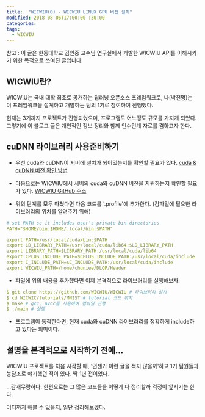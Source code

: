 ```yaml
---
title:  "WICWIU(0) - WICWIU LINUX GPU 버전 설치"
modified: 2018-08-06T17:00:00-:30:00
categories:
tags:
  - WICWIU
---
```


참고 : 이 글은 한동대학교 김인중 교수님 연구실에서 개발한 WICWIU API를 이해시키기 위한 목적으로 쓰여진 글입니다.

## WICWIU란?

WICWIU는 국내 대학 최초로 공개하는 딥러닝 오픈소스 프레임워크로,
나(박천명)는 이 프레임워크을 설계하고 개발하는 팀의 1기로 참여하여 진행했다.

현재는 3기까지 프로젝트가 진행되었으며, 프로그램도 어느정도 규모를 가지게 되었다.
그렇기에 이 블로그 글은 개인적인 정보 정리와 함께 인수인계 자료를 겸하고자 한다.

## cuDNN 라이브러리 사용준비하기

* 우선 cuda와 cuDNN이 서버에 설치가 되어있는지를 확인할 필요가 있다. [cuda & cuDNN 버전 확인 방법](https://crmn.tistory.com/31)

* 다음으로는 WICWIU에서 서버의 cuda와 cuDNN 버전을 지원하는지 확인할 필요가 있다. [WICWIU GitHub 주소](https://github.com/WICWIU/WICWIU)

* 위의 단계를 모두 마쳤다면 다음 코드를 '.profile'에 추가한다. (컴파일에 필요한 라이브러리의 위치를 알려주기 위해)

```yml
# set PATH so it includes user's private bin directories
PATH="$HOME/bin:$HOME/.local/bin:$PATH"

export PATH=/usr/local/cuda/bin:$PATH
export LD_LIBRARY_PATH=/usr/local/cuda/lib64:$LD_LIBRARY_PATH
export LIBRARY_PATH=$LIBRARY_PATH:/usr/local/cuda/lib64
export CPLUS_INCLUDE_PATH=$CPLUS_INCLUDE_PATH:/usr/local/cuda/include
export C_INCLUDE_PATH=$C_INCLUDE_PATH:/usr/local/cuda/include
export WICWIU_PATH=/home/chuniee/DLOP/Header
```

* 파일에 위의 내용을 추가했다면 이제 본격적으로 라이브러리를 실행해보자.

```yml
$ git clone https://github.com/WICWIU/WICWIU # 라이브러리 설치
$ cd WICWIC/tutorials/MNIST # tutorial 코드 위치
$ make # gcc, nvcc를 사용하여 컴파일 진행
$ ./main # 실행
```

* 프로그램이 동작한다면, 현재 cuda와 cuDNN 라이브러리를 정확하게 include하고 있다는 의미이다.


## 설명을 본격적으로 시작하기 전에...
WICWIU 프로젝트를 처음 시작할 때, '언젠가 이런 글을 적지 않을까'하고 1기 팀원들과 농담조로 얘기했던 적이 있다. 딱 1년 전이었다.

...감개무량하다. 한편으로는 그 많은 코드들을 어떻게 다 정리할까 걱정이 앞서기는 한다.

어디까지 해볼 수 있을지, 일단 정리해보겠다.
